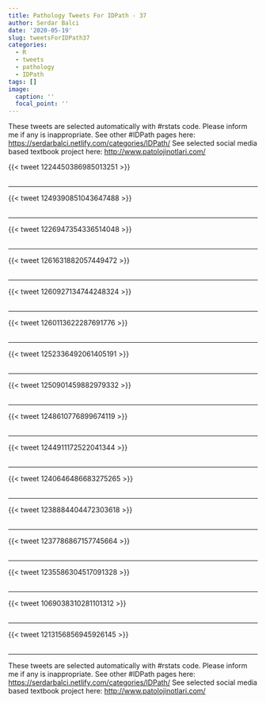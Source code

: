 ```yaml
---
title: Pathology Tweets For IDPath - 37
author: Serdar Balci
date: '2020-05-19'
slug: tweetsForIDPath37
categories:
  - R
  - tweets
  - pathology
  - IDPath
tags: []
image:
  caption: ''
  focal_point: ''
---
```



These tweets are selected automatically with #rstats code. Please inform me if any is inappropriate.
See other #IDPath pages here: https://serdarbalci.netlify.com/categories/IDPath/ 
See selected social media based textbook project here: http://www.patolojinotlari.com/

{{< tweet 1224450386985013251 >}}
<br>
<br>
<hr>
{{< tweet 1249390851043647488 >}}
<br>
<br>
<hr>
{{< tweet 1226947354336514048 >}}
<br>
<br>
<hr>
{{< tweet 1261631882057449472 >}}
<br>
<br>
<hr>
{{< tweet 1260927134744248324 >}}
<br>
<br>
<hr>
{{< tweet 1260113622287691776 >}}
<br>
<br>
<hr>
{{< tweet 1252336492061405191 >}}
<br>
<br>
<hr>
{{< tweet 1250901459882979332 >}}
<br>
<br>
<hr>
{{< tweet 1248610776899674119 >}}
<br>
<br>
<hr>
{{< tweet 1244911172522041344 >}}
<br>
<br>
<hr>
{{< tweet 1240646486683275265 >}}
<br>
<br>
<hr>
{{< tweet 1238884404472303618 >}}
<br>
<br>
<hr>
{{< tweet 1237786867157745664 >}}
<br>
<br>
<hr>
{{< tweet 1235586304517091328 >}}
<br>
<br>
<hr>
{{< tweet 1069038310281101312 >}}
<br>
<br>
<hr>
{{< tweet 1213156856945926145 >}}
<br>
<br>
<hr>


These tweets are selected automatically with #rstats code. Please inform me if any is inappropriate.
See other #IDPath pages here: https://serdarbalci.netlify.com/categories/IDPath/ 
See selected social media based textbook project here: http://www.patolojinotlari.com/
